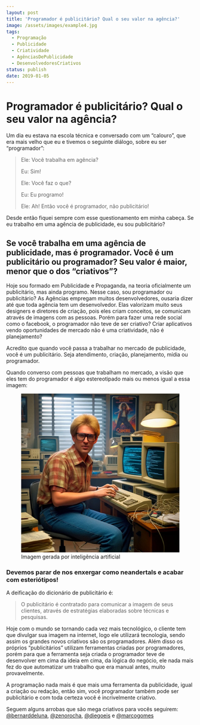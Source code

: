 ```yaml
---
layout: post
title: 'Programador é publicitário? Qual o seu valor na agência?'
image: /assets/images/example4.jpg
tags:
  - Programação
  - Publicidade
  - Criatividade
  - AgênciasDePublicidade
  - DesenvolvedoresCriativos
status: publish
date: 2019-01-05
---
```

# Programador é publicitário? Qual o seu valor na agência?

Um dia eu estava na escola técnica e conversado com um “calouro”, que era mais velho que eu e tivemos o seguinte diálogo, sobre eu ser “programador”:

> Ele: Você trabalha em agência?
> 
> Eu: Sim!
> 
> Ele: Você faz o que?
> 
> Eu: Eu programo!
> 
> Ele: Ah! Então você é programador, não publicitário!

Desde então fiquei sempre com esse questionamento em minha cabeça. Se eu trabalho em uma agência de publicidade, eu sou publicitário?

## Se você trabalha em uma agência de publicidade, mas é programador. Você é um publicitário ou programador? Seu valor é maior, menor que o dos “criativos”?

Hoje sou formado em Publicidade e Propaganda, na teoria oficialmente um publicitário, mas ainda programo. Nesse caso, sou programador ou publicitário? As Agências empregam muitos desenvolvedores, ousaria dizer até que toda agência tem um desenvolvedor. Elas valorizam muito seus designers e diretores de criação, pois eles criam conceitos, se comunicam através de imagens com as pessoas. Porém para fazer uma rede social como o facebook, o programador não teve de ser criativo? Criar aplicativos vendo oportunidades de mercado não é uma criatividade, não é planejamento?

Acredito que quando você passa a trabalhar no mercado de publicidade, você é um publicitário. Seja atendimento, criação, planejamento, mídia ou programador.

Quando converso com pessoas que trabalham no mercado, a visão que eles tem do programador é algo estereotipado mais ou menos igual a essa imagem:

<figure class="text-center text-sm">
  <img alt="Imagem ilustrativa de esteriópito de programar" src="/assets/images/posts/2019-01-05-programador-e-publicitario/esteriotipo-de-programador.webp" />

  <figcaption>Imagem gerada por inteligência artificial</figcaption>
</figure>

### **Devemos parar de nos enxergar como neandertals e acabar com esteriótipos!**

A deificação do dicionário de publicitário é:

> O publicitário é contratado para comunicar a imagem de seus clientes, através de estratégias elaboradas sobre técnicas e pesquisas.

Hoje com o mundo se tornando cada vez mais tecnológico, o cliente tem que divulgar sua imagem na internet, logo ele utilizará tecnologia, sendo assim os grandes novos criativos são os programadores. Além disso os próprios “publicitários” utilizam ferramentas criadas por programadores, porém para que a ferramenta seja criada o programador teve de desenvolver em cima da ideia em cima, da lógica do negócio, ele nada mais fez do que automatizar um trabalho que era manual antes, muito provavelmente.

A programação nada mais é que mais uma ferramenta da publicidade, igual a criação ou redação, então sim, você programador também pode ser publicitário e com toda certeza você é incrivelmente criativo.

Seguem alguns arrobas que são mega criativos para vocês seguirem: [@bernarddeluna](https://twitter.com/bernarddeluna), [@zenorocha](https://twitter.com/zenorocha), [@diegoeis](https://twitter.com/diegoeis) e [@marcogomes](https://twitter.com/marcogomes)